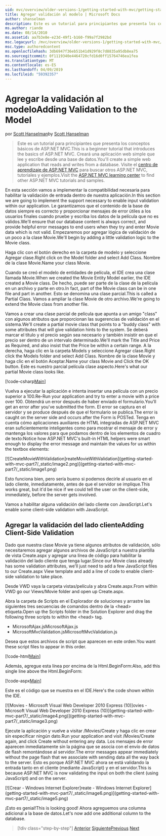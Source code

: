 ```yaml
---
uid: mvc/overview/older-versions-1/getting-started-with-mvc/getting-started-with-mvc-part7
title: Agregar validación al modelo | Microsoft Docs
author: shanselman
description: Este es un tutorial para principiantes que presenta los conceptos básicos de ASP.NET MVC. Cree una aplicación web simple que lee y escribe desde una base de datos.
ms.author: riande
ms.date: 08/14/2010
ms.assetid: aa7b3e8e-e23d-49f1-b160-f99a7f2982bd
msc.legacyurl: /mvc/overview/older-versions-1/getting-started-with-mvc/getting-started-with-mvc-part7
msc.type: authoredcontent
ms.openlocfilehash: 3db6947f36eb51b41d929f8c7d8835a95db8ea75
ms.sourcegitcommit: 0f1119340e4464720cfd16d0ff15764746ea1fea
ms.translationtype: MT
ms.contentlocale: es-ES
ms.lasthandoff: 04/09/2019
ms.locfileid: "59392357"
---
```

# <a name="adding-validation-to-the-model"></a><span data-ttu-id="e317b-104">Agregar la validación al modelo</span><span class="sxs-lookup"><span data-stu-id="e317b-104">Adding Validation to the Model</span></span>

<span data-ttu-id="e317b-105">por [Scott Hanselman](https://github.com/shanselman)</span><span class="sxs-lookup"><span data-stu-id="e317b-105">by [Scott Hanselman](https://github.com/shanselman)</span></span>

> <span data-ttu-id="e317b-106">Este es un tutorial para principiantes que presenta los conceptos básicos de ASP.NET MVC.</span><span class="sxs-lookup"><span data-stu-id="e317b-106">This is a beginner tutorial that introduces the basics of ASP.NET MVC.</span></span> <span data-ttu-id="e317b-107">Creará una aplicación web simple que lee y escribe desde una base de datos.</span><span class="sxs-lookup"><span data-stu-id="e317b-107">You'll create a simple web application that reads and writes from a database.</span></span> <span data-ttu-id="e317b-108">Visite el [centro de aprendizaje de ASP.NET MVC](../../../index.md) para buscar otros ASP.NET MVC, tutoriales y ejemplos.</span><span class="sxs-lookup"><span data-stu-id="e317b-108">Visit the [ASP.NET MVC learning center](../../../index.md) to find other ASP.NET MVC tutorials and samples.</span></span>


<span data-ttu-id="e317b-109">En esta sección vamos a implementar la compatibilidad necesaria para habilitar la validación de entrada dentro de nuestra aplicación.</span><span class="sxs-lookup"><span data-stu-id="e317b-109">In this section we are going to implement the support necessary to enable input validation within our application.</span></span> <span data-ttu-id="e317b-110">Le garantizamos que el contenido de la base de datos siempre es correcto y proporcionar mensajes de error útiles a los usuarios finales cuando pruebe y escriba los datos de la película que no es válidos.</span><span class="sxs-lookup"><span data-stu-id="e317b-110">We'll ensure that our database content is always correct, and provide helpful error messages to end users when they try and enter Movie data which is not valid.</span></span> <span data-ttu-id="e317b-111">Empezaremos por agregar lógica de validación de un poco a la clase Movie.</span><span class="sxs-lookup"><span data-stu-id="e317b-111">We'll begin by adding a little validation logic to the Movie class.</span></span>

<span data-ttu-id="e317b-112">Haga clic con el botón derecho en la carpeta de modelo y seleccione Agregar clase.</span><span class="sxs-lookup"><span data-stu-id="e317b-112">Right click on the Model folder and select Add Class.</span></span> <span data-ttu-id="e317b-113">Nombre de la clase Movie.</span><span class="sxs-lookup"><span data-stu-id="e317b-113">Name your class Movie.</span></span>

<span data-ttu-id="e317b-114">Cuando se creó el modelo de entidades de película, el IDE crea una clase llamada Movie.</span><span class="sxs-lookup"><span data-stu-id="e317b-114">When we created the Movie Entity Model earlier, the IDE created a Movie class.</span></span> <span data-ttu-id="e317b-115">De hecho, puede ser parte de la clase de la película en un archivo y parte en otro.</span><span class="sxs-lookup"><span data-stu-id="e317b-115">In fact, part of the Movie class can be in one file and part in another.</span></span> <span data-ttu-id="e317b-116">Esto se denomina una clase parcial.</span><span class="sxs-lookup"><span data-stu-id="e317b-116">This is called a Partial Class.</span></span> <span data-ttu-id="e317b-117">Vamos a ampliar la clase Movie de otro archivo.</span><span class="sxs-lookup"><span data-stu-id="e317b-117">We're going to extend the Movie class from another file.</span></span>

<span data-ttu-id="e317b-118">Vamos a crear una clase parcial de película que apunta a un amigo "class" con algunos atributos que proporcionan las sugerencias de validación en el sistema.</span><span class="sxs-lookup"><span data-stu-id="e317b-118">We'll create a partial movie class that points to a "buddy class" with some attributes that will give validation hints to the system.</span></span> <span data-ttu-id="e317b-119">Se deberá marcar el título y el precio según sea necesario y también insistir en que el precio ser dentro de un intervalo determinado.</span><span class="sxs-lookup"><span data-stu-id="e317b-119">We'll mark the Title and Price as Required, and also insist that the Price be within a certain range.</span></span> <span data-ttu-id="e317b-120">A la derecha, haga clic en la carpeta Models y seleccione Agregar clase.</span><span class="sxs-lookup"><span data-stu-id="e317b-120">Right click the Models folder and select Add Class.</span></span> <span data-ttu-id="e317b-121">Nombre de la clase Movie y haga clic en el botón Aceptar.</span><span class="sxs-lookup"><span data-stu-id="e317b-121">Name your class Movie and Click the OK button.</span></span> <span data-ttu-id="e317b-122">Este es nuestro parcial película clase aspecto.</span><span class="sxs-lookup"><span data-stu-id="e317b-122">Here's what our partial Movie class looks like.</span></span>

[!code-csharp[Main](getting-started-with-mvc-part7/samples/sample1.cs)]

<span data-ttu-id="e317b-123">Vuelva a ejecutar la aplicación e intenta insertar una película con un precio superior a 100.</span><span class="sxs-lookup"><span data-stu-id="e317b-123">Re-Run your application and try to enter a movie with a price over 100.</span></span> <span data-ttu-id="e317b-124">Obtendrá un error después de haber enviado el formulario.</span><span class="sxs-lookup"><span data-stu-id="e317b-124">You'll get an error after you've submitted the form.</span></span> <span data-ttu-id="e317b-125">El error se captura en el servidor y se produce después de que el formulario se publica.</span><span class="sxs-lookup"><span data-stu-id="e317b-125">The error is caught on the server side and occurs after the Form is POSTed.</span></span> <span data-ttu-id="e317b-126">Tenga en cuenta cómo aplicaciones auxiliares de HTML integradas de ASP.NET MVC eran suficientemente inteligentes como para mostrar el mensaje de error y mantenga los valores para que podamos dentro de los elementos de cuadro de texto:</span><span class="sxs-lookup"><span data-stu-id="e317b-126">Notice how ASP.NET MVC's built-in HTML helpers were smart enough to display the error message and maintain the values for us within the textbox elements:</span></span>

[![C<span data-ttu-id="e317b-127">reateMovieWithValidation]</span><span class="sxs-lookup"><span data-stu-id="e317b-127">reateMovieWithValidation]</span></span>(getting-started-with-mvc-part7/_static/image2.png)](getting-started-with-mvc-part7/_static/image1.png)

<span data-ttu-id="e317b-128">Esto funciona bien, pero sería bueno si podemos decirle al usuario en el lado cliente, inmediatamente, antes de que el servidor se implique.</span><span class="sxs-lookup"><span data-stu-id="e317b-128">This works great, but it'd be nice if we could tell the user on the client-side, immediately, before the server gets involved.</span></span>

<span data-ttu-id="e317b-129">Vamos a habilitar alguna validación del lado cliente con JavaScript.</span><span class="sxs-lookup"><span data-stu-id="e317b-129">Let's enable some client-side validation with JavaScript.</span></span>

## <a name="adding-client-side-validation"></a><span data-ttu-id="e317b-130">Agregar la validación del lado cliente</span><span class="sxs-lookup"><span data-stu-id="e317b-130">Adding Client-Side Validation</span></span>

<span data-ttu-id="e317b-131">Dado que nuestra clase Movie ya tiene algunos atributos de validación, sólo necesitaremos agregar algunos archivos de JavaScript a nuestra plantilla de vista Create.aspx y agregar una línea de código para habilitar la validación del lado cliente que tenga lugar.</span><span class="sxs-lookup"><span data-stu-id="e317b-131">Since our Movie class already has some validation attributes, we'll just need to add a few JavaScript files to our Create.aspx View template and add a line of code to enable client-side validation to take place.</span></span>

<span data-ttu-id="e317b-132">Desde VWD vaya la carpeta vistas/película y abra Create.aspx.</span><span class="sxs-lookup"><span data-stu-id="e317b-132">From within VWD go our Views/Movie folder and open up Create.aspx.</span></span>

<span data-ttu-id="e317b-133">Abra la carpeta de Scripts en el Explorador de soluciones y arrastre las siguientes tres secuencias de comandos dentro de la &lt;head&gt; etiqueta.</span><span class="sxs-lookup"><span data-stu-id="e317b-133">Open up the Scripts folder in the Solution Explorer and drag the following three scripts to within the &lt;head&gt; tag.</span></span>

- <span data-ttu-id="e317b-134">MicrosoftAjax.js</span><span class="sxs-lookup"><span data-stu-id="e317b-134">MicrosoftAjax.js</span></span>
- <span data-ttu-id="e317b-135">MicrosoftMvcValidation.js</span><span class="sxs-lookup"><span data-stu-id="e317b-135">MicrosoftMvcValidation.js</span></span>

<span data-ttu-id="e317b-136">Desea que estos archivos de script que aparecen en este orden.</span><span class="sxs-lookup"><span data-stu-id="e317b-136">You want these script files to appear in this order.</span></span>

[!code-html[Main](getting-started-with-mvc-part7/samples/sample2.html)]

<span data-ttu-id="e317b-137">Además, agregue esta línea por encima de la Html.BeginForm:</span><span class="sxs-lookup"><span data-stu-id="e317b-137">Also, add this single line above the Html.BeginForm:</span></span>

[!code-aspx[Main](getting-started-with-mvc-part7/samples/sample3.aspx)]

<span data-ttu-id="e317b-138">Este es el código que se muestra en el IDE.</span><span class="sxs-lookup"><span data-stu-id="e317b-138">Here's the code shown within the IDE.</span></span>

[![M<span data-ttu-id="e317b-139">ovies - Microsoft Visual Web Developer 2010 Express (10)]</span><span class="sxs-lookup"><span data-stu-id="e317b-139">ovies - Microsoft Visual Web Developer 2010 Express (10)]</span></span>(getting-started-with-mvc-part7/_static/image4.png)](getting-started-with-mvc-part7/_static/image3.png)

<span data-ttu-id="e317b-140">Ejecute la aplicación y vuelve a visitar /Movies/Create y haga clic en crear sin especificar ningún dato.</span><span class="sxs-lookup"><span data-stu-id="e317b-140">Run your application and visit /Movies/Create again, and click Create without entering any data.</span></span> <span data-ttu-id="e317b-141">Los mensajes de error aparecen inmediatamente sin la página que se asocia con el envío de datos de flash remontándose al servidor.</span><span class="sxs-lookup"><span data-stu-id="e317b-141">The error messages appear immediately without the page flash that we associate with sending data all the way back to the server.</span></span> <span data-ttu-id="e317b-142">Esto es porque ASP.NET MVC ahora se está validando la entrada tanto en el cliente (mediante JavaScript) y en el servidor.</span><span class="sxs-lookup"><span data-stu-id="e317b-142">This is because ASP.NET MVC is now validating the input on both the client (using JavaScript) and on the server.</span></span>

[![C<span data-ttu-id="e317b-143">rear - Windows Internet Explorer]</span><span class="sxs-lookup"><span data-stu-id="e317b-143">reate - Windows Internet Explorer]</span></span>(getting-started-with-mvc-part7/_static/image6.png)](getting-started-with-mvc-part7/_static/image5.png)

<span data-ttu-id="e317b-144">¡Esto es genial!</span><span class="sxs-lookup"><span data-stu-id="e317b-144">This is looking good!</span></span> <span data-ttu-id="e317b-145">Ahora agreguemos una columna adicional a la base de datos.</span><span class="sxs-lookup"><span data-stu-id="e317b-145">Let's now add one additional column to the database.</span></span>

> [!div class="step-by-step"]
> <span data-ttu-id="e317b-146">[Anterior](getting-started-with-mvc-part6.md)
> [Siguiente](getting-started-with-mvc-part8.md)</span><span class="sxs-lookup"><span data-stu-id="e317b-146">[Previous](getting-started-with-mvc-part6.md)
[Next](getting-started-with-mvc-part8.md)</span></span>
